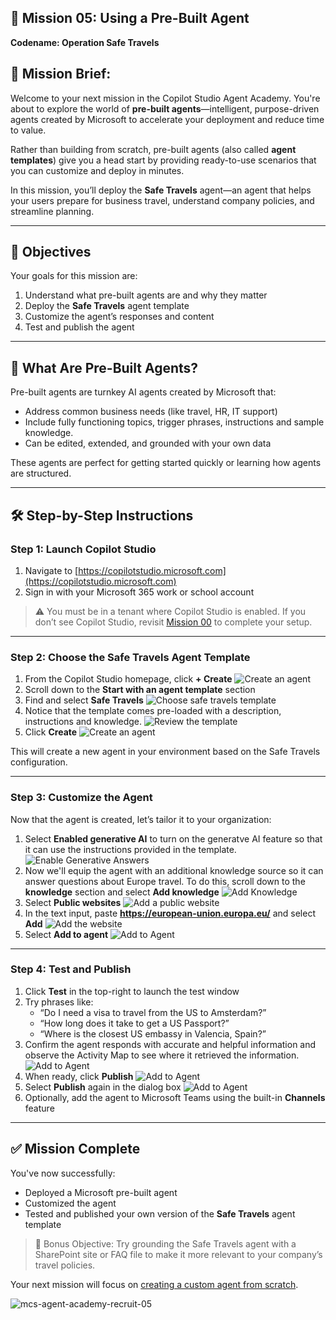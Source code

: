 ## 🧰 Mission 05: Using a Pre-Built Agent  
**Codename: Operation Safe Travels**

## 🎯 Mission Brief:
Welcome to your next mission in the Copilot Studio Agent Academy. You're about to explore the world of **pre-built agents**—intelligent, purpose-driven agents created by Microsoft to accelerate your deployment and reduce time to value.

Rather than building from scratch, pre-built agents (also called **agent templates**) give you a head start by providing ready-to-use scenarios that you can customize and deploy in minutes.

In this mission, you’ll deploy the **Safe Travels** agent—an agent that helps your users prepare for business travel, understand company policies, and streamline planning.

---

## 🧭 Objectives

Your goals for this mission are:

1. Understand what pre-built agents are and why they matter  
2. Deploy the **Safe Travels** agent template  
3. Customize the agent’s responses and content  
4. Test and publish the agent  

---

## 🧠 What Are Pre-Built Agents?

Pre-built agents are turnkey AI agents created by Microsoft that:

- Address common business needs (like travel, HR, IT support)
- Include fully functioning topics, trigger phrases, instructions and sample knowledge.
- Can be edited, extended, and grounded with your own data

These agents are perfect for getting started quickly or learning how agents are structured.

---

## 🛠️ Step-by-Step Instructions

### Step 1: Launch Copilot Studio

1. Navigate to [https://copilotstudio.microsoft.com](https://copilotstudio.microsoft.com)
2. Sign in with your Microsoft 365 work or school account

> ⚠️ You must be in a tenant where Copilot Studio is enabled. If you don’t see Copilot Studio, revisit [Mission 00](../00-course-setup/README.md) to complete your setup.

---

### Step 2: Choose the Safe Travels Agent Template

1. From the Copilot Studio homepage, click **+ Create**
![Create an agent](./images/create.png)
2. Scroll down to the **Start with an agent template** section
3. Find and select **Safe Travels**
![Choose safe travels template](./images/choose_template.png)
4. Notice that the template comes pre-loaded with a description, instructions and knowledge.
![Review the template](./images/template-setup.png)
4. Click **Create**
![Create an agent](./images/create-agent-setup.png)

This will create a new agent in your environment based on the Safe Travels configuration.

---

### Step 3: Customize the Agent

Now that the agent is created, let’s tailor it to your organization:

1. Select **Enabled generative AI** to turn on the generatve AI feature so that it can use the instructions provided in the template.
![Enable Generative Answers](./images/gen-answers.png)
2. Now we'll equip the agent with an additional knowledge source so it can answer questions about Europe travel. To do this, scroll down to the **knowledge** section and select **Add knowledge**
![Add Knowledge](./images/knowledge.png)
3. Select **Public websites**
![Add a public website](./images/public-website.png)
4. In the text input, paste **https://european-union.europa.eu/** and select **Add**
![Add the website](./images/paste-add.png)
5. Select **Add to agent**
![Add to Agent](./images/add-to-agent.png)

---

### Step 4: Test and Publish

1. Click **Test** in the top-right to launch the test window  
2. Try phrases like:
   - “Do I need a visa to travel from the US to Amsterdam?”
   - “How long does it take to get a US Passport?”
   - “Where is the closest US embassy in Valencia, Spain?”
3. Confirm the agent responds with accurate and helpful information and observe the Activity Map to see where it retrieved the information. 
![Add to Agent](./images/response-passport.png)
4. When ready, click **Publish**
![Add to Agent](./images/publish-1.png)
5. Select **Publish** again in the dialog box
![Add to Agent](./images/publish-2.png)
6. Optionally, add the agent to Microsoft Teams using the built-in **Channels** feature

---

## ✅ Mission Complete

You've now successfully:

- Deployed a Microsoft pre-built agent  
- Customized the agent
- Tested and published your own version of the **Safe Travels** agent template

> 🧳 Bonus Objective: Try grounding the Safe Travels agent with a SharePoint site or FAQ file to make it more relevant to your company’s travel policies.

Your next mission will focus on 
[creating a custom agent from scratch](/06-create-agent-from-conversation/README.md).

![mcs-agent-academy-recruit-05](https://m365-visitor-stats.azurewebsites.net/?resource=https://github.com/microsoft/mcs-agent-academy-recruit/tree/main/05-using-prebuilt-agents)
